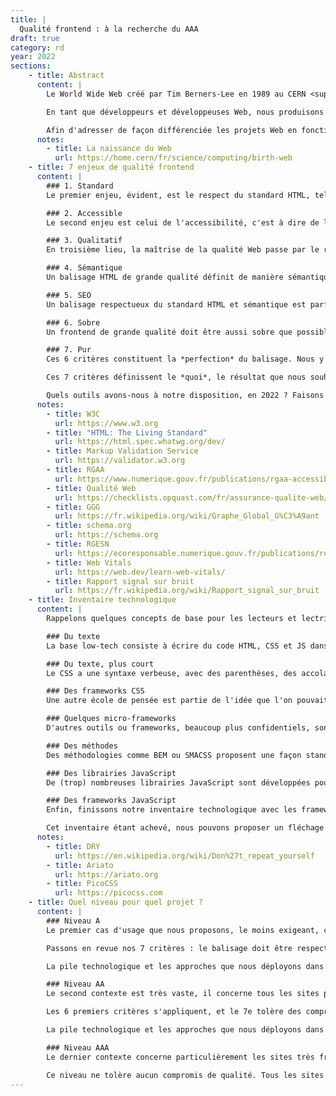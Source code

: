 ```yaml
---
title: |
  Qualité frontend : à la recherche du AAA
draft: true
category: rd
year: 2022
sections:
    - title: Abstract
      content: |
        Le World Wide Web créé par Tim Berners-Lee en 1989 au CERN <sup><a href="#note-1">1</a></sup> s'appuie sur 3 technologies : URL, HTTP et HTML. Notre proposition se concentre sur cette troisième technologie, l'HTML, qui est toujours omniprésente et qui détermine la qualité de l'expérience Web.

        En tant que développeurs et développeuses Web, nous produisons de l'HTML tous les jours. Nous avons à cœur de produire le meilleur code HTML possible, ce qui implique de définir ce qu'est un excellent code HTML. Pour cela, nous introduisons dans cet article la notion de *balisage pur et parfait* qui dessine un étalon de qualité en termes d'accessibilité, de sémantique, d'empreinte écologique, de performance et de minimisation du bruit. Nous ne prétendons pas produire un balisage pur et parfait, c'est un chantier qui devra être coopératif et évolutif. En revanche nous affirmons que la notion est nécessaire pour tendre vers un idéal, qui n'est aujourd'hui pas défini, donc pas consensuel.

        Afin d'adresser de façon différenciée les projets Web en fonction de leur nature (information / action / émotion) et de leurs usages (public / privé), nous proposons un classement en trois niveaux. Le niveau *A* fixe un standard minimum acceptable, pertinent pour les usages privés de type back-office. Le niveau *AA*, ou *double-A*, fixe un standard correct pour la plupart des productions Web. Le niveau *AAA*, ou *triple-A*, fixe le standard d'excellence absolu, le *balisage pur et parfait*.
      notes:
        - title: La naissance du Web
          url: https://home.cern/fr/science/computing/birth-web
    - title: 7 enjeux de qualité frontend
      content: |
        ### 1. Standard
        Le premier enjeu, évident, est le respect du standard HTML, tel que défini par le World Wide Web Consortium <sup><a href="#note-2">2</a></sup>. Depuis 2019 c'est un format unique, qui dispose d'une documentation à l'intention des devs <sup><a href="#note-3">3</a></sup> ainsi que d'un service de validation permettant de tester son balisage<sup><a href="#note-4">4</a></sup>.

        ### 2. Accessible
        Le second enjeu est celui de l'accessibilité, c'est à dire de la minimisation de l'exclusion. Un service numérique accessible est perceptible, utilisable, compréhensible et robuste, d'après le Référentiel Général d'Amélioration de l'Accessibilité <sup><a href="#note-5">5</a></sup>. Le référentiel définit des critères mesurables et des niveaux de conformité, qui présentent un caractère contraignant pour les services publics.

        ### 3. Qualitatif
        En troisième lieu, la maîtrise de la qualité Web passe par le respect des 240 règles Opquast <sup><a href="#note-6">6</a></sup>. Cet ensemble de bonnes pratiques en Creative Commons est élaboré depuis 2000 par des centaines de professionnelles et professionnels du Web. Chaque règle est *universelle, utile, documentée, sans valeur numérique, fait consensus et n’est pas liée à un pays ou une loi spécifique*.

        ### 4. Sémantique
        Un balisage HTML de grande qualité définit de manière sémantique le contenu des pages. Cette qualification des objets par leur nature permet de nourrir le Web sémantique et de se rapprocher du Graph Global Géant <sup><a href="#note-7">7</a></sup> inventé par Tim Berners Lee en 2007. Si le WWW partage des pages, le GGG partage des connaissances, compréhensibles par des humains comme par des algorithmes. Le projet Schema.org <sup><a href="#note-8">8</a></sup> liste les vocabulaires consensuels pour définir un grand nombre d'objets du monde réel, et les relations entre ces objets. Ces vocabulaires thématiques se nomment *ontologies*.

        ### 5. SEO
        Un balisage respectueux du standard HTML et sémantique est parfait pour les moteurs de recherche. Cela remplit la part technique du *Search Engine Optimization* (SEO). En pratique, des balises parasites propriétaires sont souvent ajoutées afin d'améliorer les partages sur les réseaux sociaux, notamment Facebook et Twitter. Dans un monde parfaitement interopérable, ces balises ne devraient pas exister, et les réseaux sociaux devraient utiliser les informations neutres et standardisées à leur disposition. Le compromis entre le balisage idéal et le balisage pragmatique devra faire l'objet d'un consensus, réévalué en fonction des évolutions des acteurs.

        ### 6. Sobre
        Un frontend de grande qualité doit être aussi sobre que possible. Le Référentiel Général d'Écoconception de Services Numériques <sup><a href="#note-9">9</a></sup> propose un jeu de critères de haut niveau applicables au frontend. À un niveau plus bas, la mise en œuvre de l'écoconception est facilitée par un ensemble d'indicateurs nommés *Web Vitals* par Google <sup><a href="#note-9">9</a></sup>. Ces métriques lient sobriété et performance, et sont assorties d'exemples de bonnes pratiques et d'études de cas.

        ### 7. Pur
        Ces 6 critères constituent la *perfection* du balisage. Nous y ajoutons la nécessité de minimiser le bruit, qui constitue sa *pureté*. Le rapport signal/bruit <sup><a href="#note-10">10</a></sup> est un indicateur de la qualité de transmission d'une information, mesuré habituellement en décibels. Curieusement, cet indicateur largement consensuel dans de nombreux domaines ne semble pas influencer le développement frontend. Le balisage *pur et parfait* présente une analogie avec le son haute-fidélité, c'est une sorte d'HTML Hi-Fi dans lequel il y a toute l'information et rien de plus.

        Ces 7 critères définissent le *quoi*, le résultat que nous souhaitons atteindre. Mais les devs sont (malheureusement) souvent plus intéressés par le *comment*, les outils, les méthodes et les gadgets utilisables pour atteindre ce résultat. Plusieurs enjeux s'entrecroisent. D'abord, la rapidité de production : comment produire vite et faire évoluer rapidement. Ensuite, la maintenabilité : comment éviter de se retrouver avec une assiette de spaghetti impossible à démêler, ce qui a un impact sur la rapidité mais aussi sur la stabilité. Plus le code est compliqué, plus il présente d'effets de bord indésirables. Enfin, la courbe d'apprentissage : les méthodes utilisées sont-elles longues à apprendre ? Et dans tous les cas, si on en change, il faut réapprendre.

        Quels outils avons-nous à notre disposition, en 2022 ? Faisons l'inventaire...
      notes:
        - title: W3C
          url: https://www.w3.org
        - title: "HTML: The Living Standard"
          url: https://html.spec.whatwg.org/dev/
        - title: Markup Validation Service
          url: https://validator.w3.org
        - title: RGAA
          url: https://www.numerique.gouv.fr/publications/rgaa-accessibilite/
        - title: Qualité Web
          url: https://checklists.opquast.com/fr/assurance-qualite-web/
        - title: GGG
          url: https://fr.wikipedia.org/wiki/Graphe_Global_G%C3%A9ant
        - title: schema.org
          url: https://schema.org
        - title: RGESN
          url: https://ecoresponsable.numerique.gouv.fr/publications/referentiel-general-ecoconception/
        - title: Web Vitals
          url: https://web.dev/learn-web-vitals/
        - title: Rapport signal sur bruit
          url: https://fr.wikipedia.org/wiki/Rapport_signal_sur_bruit
    - title: Inventaire technologique
      content: |
        Rappelons quelques concepts de base pour les lecteurs et lectrices qui ne coderaient pas, ou pas du Web. Le cœur du Web est l'HTML, qui permet de structurer les informations. L'apparence de ces informations (les typographies, les couleurs, la mise en page...) est définie par les feuilles de style en cascade, le CSS. Une partie de l'interactivité est directement intégrée à l'HTML, par exemple les boutons, les formulaires ou les liens hypertexte. Les comportements plus sophistiqués sont développés en JavaScript. En synthèse, nous avons donc 3 composants : l'HTML (le sens et l'interactivité basique), le CSS (l'apparence) et le JS (l'interactivité avancée).

        ### Du texte
        La base low-tech consiste à écrire du code HTML, CSS et JS dans un éditeur de texte. Comme les pages HTML présentent de nombreux éléments répétitifs, plusieurs outils permettent de réutiliser du code d'une page sur l'autre. En termes techniques, si l'on se situe dans le cadre d'une application Web,  on codera souvent les vues du pattern Modèle Vue Controlleur (MVC), en utilisant des mécanismes de template et d'inclusion de fragments de code. Si l'on se situe dans un projet sans base de données ni technologie backend, on utilisera souvent un générateur de site statique qui propose les mêmes mécanismes. Ces infrastructures n'ont pas d'impact sur la qualité frontend (les 6 premiers enjeux), et elles permettent aux devs d'organiser leur code et de ne pas se répéter (le 7e enjeu). Nous ne détaillerons pas plus ces questions, mais nous invitons les devs à rester DRY <sup><a href="#note-11">11</a></sup>, et à utiliser pour cela les outils qui conviennent le mieux au projet et à l'équipe.

        ### Du texte, plus court
        Le CSS a une syntaxe verbeuse, avec des parenthèses, des accolades, des règles de fermeture strictes et un seul niveau de déclaration. Pour pallier ces défauts, plusieurs technologies se sont développées, par exemple Sass, Less et Stylus. On les appelle des préprocesseurs, c'est à dire des outils qui traitent un langage spécifique pour générer du CSS. Là encore, nous laissons aux devs le choix des armes, avec toutefois un point de vigilance : ces outils peuvent causer une augmentation involontaire du poids du CSS et une diminution de son efficacité. Il convient donc de les employer en surveillant la traduction CSS, et avec une bonne culture du mode d'application du CSS sur le document HTML (le Document Object Model, DOM).

        ### Des frameworks CSS
        Une autre école de pensée est partie de l'idée que l'on pouvait standardiser les interfaces et s'appuyer sur des classes HTML pour définir l'apparence. Ces frameworks CSS, dont le plus répandu est Bootstrap, favorisent la rapidité du développement, puisqu'on définit l'apparence  sans écrire de CSS. On gagne également du temps de formation, puisque le framework est réutilisé d'un projet à l'autre. Toutefois, ce gain se fait au prix de deux sacrifices importants. Premièrement, le balisage HTML est pollué, parfois au point que l'on cherche le contenu dans une forêt de balises définissant l'apparence. Deuxièmement, les frameworks sont lourds, puisqu'ils intègrent un grand nombre de possibilités. Afin de résoudre ce problème, certains frameworks comme Tailwind proposent des solutions techniques pour limiter le poids aux éléments réellement utilisés. Il faut donc choisir les outils à intégrer en fonction des besoins, et l'outil perd en simplicité ce qu'il gagne en adaptabilité. L'outil PurgeCSS a été développé pour purger le CSS de toutes les directives non utilisées dans l'HTML. Cela revient à remplir un atelier de tous les outils possibles, puis à le vider en espérant laisser uniquement les outils utiles. Et dans tous les cas, l'HTML n'est pas pur.

        ### Quelques micro-frameworks
        D'autres outils ou frameworks, beaucoup plus confidentiels, sont respectueux de l'HTML et ne le surchargent pas. On peut citer Ariato <sup><a href="#note-12">12</a></sup>, développé par Base Secrète, et PicoCSS <sup><a href="#note-13">13</a></sup>, par Lucas Larroche. Ces librairies sont très pertinentes pour améliorer le rendu de base de l'HTML, par exemple pour un back-office. En revanche, elles sont volontairement minimales, et intègrent des points de vue esthétiques qui peuvent ne pas convenir en fonction du projet. Il existe aussi des librairies de comportement, comme Compass, qui permettent d'écrire plus rapidement du CSS, sans imposer de bruit HTML. Ces librairies peuvent être utile, avec la même réserve que celle exprimée pour les préprocesseurs : il faut veiller à ce que le code généré soit compact et efficient.

        ### Des méthodes
        Des méthodologies comme BEM ou SMACSS proposent une façon standardisée de structurer l'HTML et le CSS, en fonction de logiques applicatives. Ces méthodes permettent de créer des conventions, et donc de minimiser la surprise et le temps de formation d'un projet à l'autre. En revanche, ces conventions se superposent au balisage sémantique et ajoutent du bruit à l'HTML. Si les logiques métier sont bien respectées, et que les devs s'interdisent d'intégrer des éléments purement formels dans le balisage, le bruit est bien moindre avec BEM ou SMACSS qu'avec un framework comme Bootstrap ou Foundation. D'autres méthodes, comme le pattern 7-1 et ITCSS, proposent une façon de ranger les fichiers utilisés par le préprocesseur. Nous laissons aux équipes le choix de la structure qui leur convient le mieux, cela n'a aucun impact sur la qualité front.

        ### Des librairies JavaScript
        De (trop) nombreuses librairies JavaScript sont développées pour proposer des fonctionnements encapsulés de toutes sortes. Toutes ces librairies ont un poids physique et cognitif. Physique, parce que ce sont des données qu'il faut transférer sur le réseau, puis des algorithmes à exécuter sur le périphérique de la personne avec parfois un effet important sur la performance, donc la batterie et l'impression d'obsolescence. Cognitif, parce qu'il faut apprendre à utiliser ces librairies, puis les maintenir, c'est à dire suivre leur évolution, appliquer leurs correctifs de sécurité et faire évoluer le code en cas de mise à jour majeure, non compatible avec la version précédente. La première question à poser avant l'utilisation d'une librairie concerne son utilité. Le cas typique d'illustration est jQuery. Cette librairie était pratique il y a 15 ans, parce que les navigateurs ne proposaient pas de méthode homogène pour cibler les éléments du DOM. Aujourd'hui, elle est obsolète. Rien de ce qu'elle propose n'est plus difficile en JavaScript pur (on dit aussi vanille).

        ### Des frameworks JavaScript
        Enfin, finissons notre inventaire technologique avec les frameworks JavaScript, tels les généralistes React, Angular ou Vue et les spécialistes Three.js ou D3.js. Ces frameworks permettent de créer de véritables applications dans le navigateur, en chargeant séparément l'interface et les données, et en autorisant des interactions riches sans changer de page. Lorsque nous abordons un projet Web, nous commençons par le placer sur un triangle information / émotion / action. Tout le Web centré sur l'information ne doit pas utiliser de framework JavaScript, c'est de la pollution. Dès que des solutions technologiques spécifiques sont déployées en surcouche pour permettre l'indexation par les moteurs de recherche, c'est le signe que la technologie est employée à tort. Les frameworks applicatifs servent à produire des applications, pas des pages Web. Les frameworks 3D ou de data visualisation servent à produire des jeux et des visualisations de données. Certains projets sont hybrides, à la fois applicatifs, informationnels et expérientiels. Dans ce cas, il peut être souhaitable de traiter les informations en appliquant les principes de qualité proposés ici, et de construire des applications ou des expériences sur la base de ces informations, par exemple en utilisant des versions JSON ou JSON-LD.

        Cet inventaire étant achevé, nous pouvons proposer un fléchage des niveaux de qualité en fonction des projets.
      notes:
        - title: DRY
          url: https://en.wikipedia.org/wiki/Don%27t_repeat_yourself
        - title: Ariato
          url: https://ariato.org
        - title: PicoCSS
          url: https://picocss.com
    - title: Quel niveau pour quel projet ?
      content: |
        ### Niveau A
        Le premier cas d'usage que nous proposons, le moins exigeant, concerne les back-offices et les outils d'administration. Ces outils nécessitent une authentification et ne sont pas donc référencés par les moteurs de recherche.

        Passons en revue nos 7 critères : le balisage doit être respectueux du standard HTML, accessible, conforme aux règles Opquast. En revanche, ni l'excellente qualité sémantique ni la sur-optimisation SEO ne sont des impératifs, parce que le site ne sera pas indexé. La sobriété est évidemment nécessaire, mais la structure d'usage est très différente d'un site classique : peu d'utilisateurs vont utiliser l'outil souvent. Cela veut dire que l'utilisation du cache du navigateur est une réponse très efficace, et que l'optimisation des Web Vitals — notamment du First Contentful Paint (FCP) et du Largest Contentful Paint (LCP) — est beaucoup moins cruciale que dans un projet orienté grand public et SEO. Ce premier contexte présente très souvent des enjeux d'évolution du périmètre applicatif et de maintenabilité forts, avec de nombreux devs qui interviennent au fil du temps. Ceci justifie l'utilisation d'un framework CSS, au prix d'une réduction de la pureté de l'HTML. Cela autorise aussi une sélection réduite de librairies JavaScript, dont le poids sera d'autant plus lissé par le cache que le nombre de pages visitées sera élevé.

        La pile technologique et les approches que nous déployons dans ce contexte s'appellent *niveau A*. C'est un niveau facile à développer et à maintenir, tolérant sur la performance et sur le bruit. [Découvrir le niveau A en détail](/2022/qualite-front-a)

        ### Niveau AA
        Le second contexte est très vaste, il concerne tous les sites publics.

        Les 6 premiers critères s'appliquent, et le 7e tolère des compromis favorisant la maintenabilité.

        La pile technologique et les approches que nous déployons dans ce contexte s'appellent *niveau AA*, ou *Double-A*. C'est un niveau optimisé, très performant, mais tolérant sur le bruit HTML. [Découvrir le niveau Double-A en détail](/2022/qualite-front-aa)

        ### Niveau AAA
        Le dernier contexte concerne particulièrement les sites très fréquentés et pérennes, qui bénéficieront du gain de poids et d'élégance induits par la pureté du balisage, et qui profitent d'une équipe de devs expérimentée et centrée sur la qualité.

        Ce niveau ne tolère aucun compromis de qualité. Tous les sites utilisant le niveau AA pourraient bénéficier du niveau AAA. C'est un choix d'exigence. [Découvrir le niveau Triple-A en détail](/2022/qualite-front-aaa)
---
```


